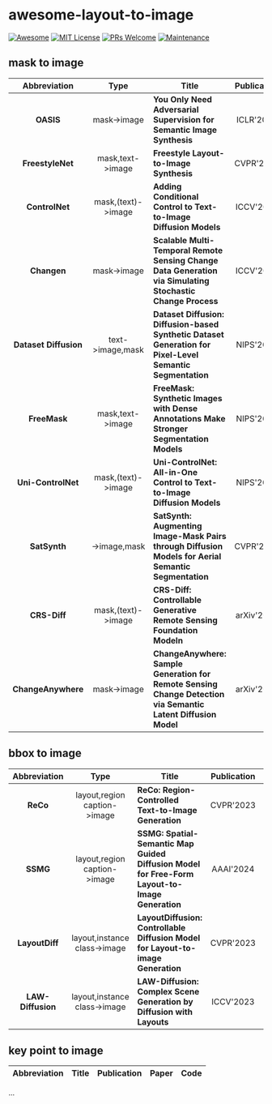 # awesome-layout-to-image

[![Awesome](https://awesome.re/badge.svg)](https://awesome.re/) [![MIT License](https://img.shields.io/badge/license-MIT-green.svg)](https://opensource.org/licenses/MIT) [![PRs Welcome](https://img.shields.io/badge/PRs-welcome-brightgreen.svg?style=flat-square)](http://makeapullrequest.com/) [![Maintenance](https://img.shields.io/badge/Maintained%3F-yes-green.svg)](https://https://github.com/earth-insights/awesome-layout-to-image/graphs/commit-activity)

<!-- ![img](https://i.imgur.com/Ky2jxnj.png) -->

## mask to image

|Abbreviation|Type|Title|Publication|Paper|Code|
|:---:|:---:|---|:---:|:---:|:---:|
|**OASIS**|mask->image|**You Only Need Adversarial Supervision for Semantic Image Synthesis**|ICLR'2021|[OASIS](https://arxiv.org/abs/2012.04781)|[link](https://github.com/boschresearch/OASIS)|
|**FreestyleNet**|mask,text->image|**Freestyle Layout-to-Image Synthesis**|CVPR'2023|[FreestyleNet](https://arxiv.org/abs/2303.14412)|[link](https://github.com/essunny310/FreestyleNet)|
|**ControlNet**|mask,(text)->image|**Adding Conditional Control to Text-to-Image Diffusion Models**|ICCV'2023|[ControlNet](https://arxiv.org/abs/2302.05543)|[link](https://github.com/lllyasviel/ControlNet)|
|**Changen**|mask->image|**Scalable Multi-Temporal Remote Sensing Change Data Generation via Simulating Stochastic Change Process**|ICCV'2023|[Changen](https://arxiv.org/abs/2309.17031)|[link](https://github.com/Z-Zheng/Changen)|
|**Dataset Diffusion**|text->image,mask|**Dataset Diffusion: Diffusion-based Synthetic Dataset Generation for Pixel-Level Semantic Segmentation**|NIPS'2024|[Dataset Diffusion](https://arxiv.org/abs/2309.14303)|[link](https://github.com/VinAIResearch/Dataset-Diffusion)|
|**FreeMask**|mask,text->image|**FreeMask: Synthetic Images with Dense Annotations Make Stronger Segmentation Models**|NIPS'2024|[FreeMask](https://arxiv.org/abs/2310.15160)|[link](https://github.com/LiheYoung/FreeMask)|
|**Uni-ControlNet**|mask,(text)->image|**Uni-ControlNet: All-in-One Control to Text-to-Image Diffusion Models**|NIPS'2024|[Uni-ControlNet](https://arxiv.org/abs/2305.16322)|[link](https://github.com/ShihaoZhaoZSH/Uni-ControlNet)|
|**SatSynth**|->image,mask|**SatSynth: Augmenting Image-Mask Pairs through Diffusion Models for Aerial Semantic Segmentation**|CVPR'2024|[SatSynth](http://arxiv.org/abs/2403.16605)|/|
|**CRS-Diff**|mask,(text)->image|**CRS-Diff: Controllable Generative Remote Sensing Foundation Modeln**|arXiv'2024|[CRS-Diff](https://arxiv.org/abs/2403.11614)|[link](https://github.com/Sonettoo/CRS-Diff)|
|**ChangeAnywhere**|mask->image|**ChangeAnywhere: Sample Generation for Remote Sensing Change Detection via Semantic Latent Diffusion Model**|arXiv'2024|[ChangeAnywhere](https://arxiv.org/abs/2404.08892)|[link](https://github.com/tangkai-RS/ChangeAnywhere)|

## bbox to image

|Abbreviation|Type|Title|Publication|Paper|Code|
|:---:|:---:|---|:---:|:---:|:---:|
|**ReCo**|layout,region caption->image|**ReCo: Region-Controlled Text-to-Image Generation**|CVPR'2023|[ReCo](https://openaccess.thecvf.com/content/CVPR2023/papers/Yang_ReCo_Region-Controlled_Text-to-Image_Generation_CVPR_2023_paper.pdf)|[link](https://github.com/microsoft/ReCo)
|**SSMG**|layout,region caption->image|**SSMG: Spatial-Semantic Map Guided Diffusion Model for Free-Form Layout-to-Image Generation**|AAAI'2024|[SSMG](https://arxiv.org/pdf/2308.10156v2.pdf)|
|**LayoutDiff**|layout,instance class->image|**LayoutDiffusion: Controllable Diffusion Model for Layout-to-image Generation**|CVPR'2023|[LayoutDiff](https://openaccess.thecvf.com/content/CVPR2023/html/Zheng_LayoutDiffusion_Controllable_Diffusion_Model_for_Layout-to-Image_Generation_CVPR_2023_paper.html)|[link](https://github.com/ZGCTroy/LayoutDiffusion)
|**LAW-Diffusion**|layout,instance class->image|**LAW-Diffusion: Complex Scene Generation by Diffusion with Layouts**|ICCV'2023|[LAW-Diffusion](https://openaccess.thecvf.com/content/ICCV2023/papers/Yang_LAW-Diffusion_Complex_Scene_Generation_by_Diffusion_with_Layouts_ICCV_2023_paper.pdf)|

## key point to image

|Abbreviation|Title|Publication|Paper|Code|
|:---:|---|:---:|:---:|:---:|


...
